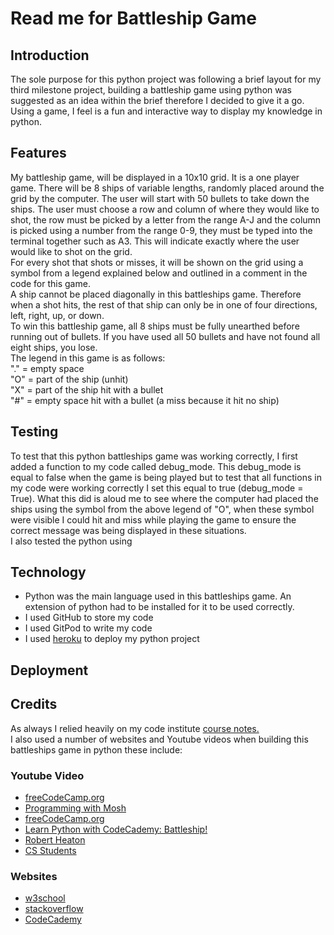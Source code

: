 # Read me for Battleship Game

## Introduction
The sole purpose for this python project was following a brief layout for my third milestone project, building a battleship game using python was suggested as an idea within the brief therefore I decided to give it a go.<br>
Using a game, I feel is a fun and interactive way to display my knowledge in python.

## Features
My battleship game, will be displayed in a 10x10 grid. It is a one player game. There will be 8 ships of variable lengths, randomly placed around the grid by the computer. The user will start with 50 bullets to take down the ships. The user must choose a row and column of where they would like to shot, the row must be picked by a letter from the range A-J and the column is picked using a number from the range 0-9, they must be typed into the terminal together such as A3. This will indicate exactly where the user would like to shot on the grid.<br>
For every shot that shots or misses, it will be shown on the grid using a symbol from a legend explained below and outlined in a comment in the code for this game.<br>
A ship cannot be placed diagonally in this battleships game. Therefore when a shot hits, the rest of that ship can only be in one of four directions, left, right, up, or down.<br>
To win this battleship game, all 8 ships must be fully unearthed before running out of bullets. If you have used all 50 bullets and have not found all eight ships, you lose.<br>
The legend in this game is as follows:<br>
"." = empty space<br>
"O" = part of the ship (unhit)<br>
"X" = part of the ship hit with a bullet<br>
"#" = empty space hit with a bullet (a miss because it hit no ship)<br>
## Testing
To test that this python battleships game was working correctly, I first added a function to my code called debug_mode. This debug_mode is equal to false when the game is being played but to test that all functions in my code were working correctly I set this equal to true (debug_mode = True). What this did is aloud me to see where the computer had placed the ships using the symbol from the above legend of "O", when these symbol were visible I could hit and miss while playing the game to ensure the correct message was being displayed in these situations.<br>
I also tested the python using
## Technology
* Python was the main language used in this battleships game. An extension of python had to be installed for it to be used correctly.
* I used GitHub to store my code
* I used GitPod to write my code
* I used [heroku](https://dashboard.heroku.com/apps) to deploy my python project
## Deployment
## Credits
As always I relied heavily on my code institute [course notes.](https://discuss.codecademy.com/t/excellent-battleship-game-written-in-python/430605)<br>I also used a number of websites and Youtube videos when building this battleships game in python these include:<br>
### Youtube Video
* [freeCodeCamp.org](https://www.youtube.com/watch?v=rfscVS0vtbw&t=222s)
* [Programming with Mosh](https://www.youtube.com/watch?v=_uQrJ0TkZlc)
* [freeCodeCamp.org](https://www.youtube.com/watch?v=8ext9G7xspg&t=2134s)
* [Learn Python with CodeCademy: Battleship!](https://www.youtube.com/watch?v=7Ki_2gr0rsE&t=883s)
* [Robert Heaton](https://www.youtube.com/channel/UCOp0YjvVlwp-GfdpgX0V3sA)
* [CS Students](https://www.youtube.com/watch?v=MgJBgnsDcF0)
### Websites
* [w3school](https://www.w3schools.com/python/default.asp)
* [stackoverflow](https://stackoverflow.com/questions/tagged/python)
* [CodeCademy](https://discuss.codecademy.com/t/excellent-battleship-game-written-in-python/430605)

